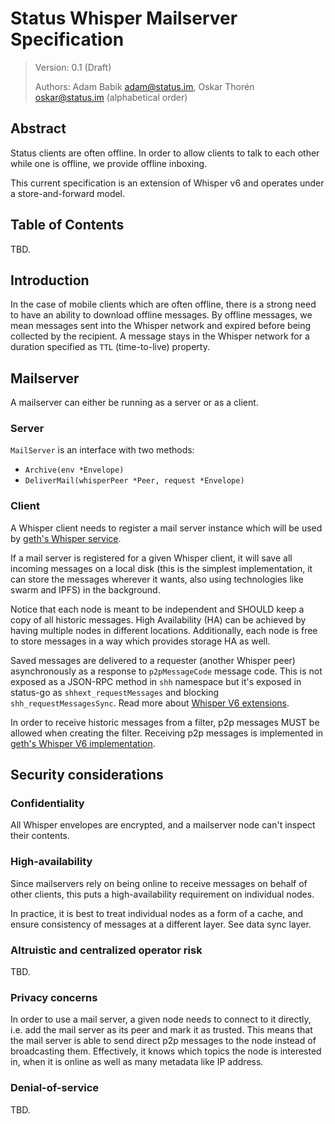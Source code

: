 # Status Whisper Mailserver Specification
> Version: 0.1 (Draft)
>
> Authors: Adam Babik <adam@status.im>, Oskar Thorén <oskar@status.im> (alphabetical order)

## Abstract

Status clients are often offline. In order to allow clients to talk to each other while one is offline, we provide offline inboxing.

This current specification is an extension of Whisper v6 and operates under a store-and-forward model.

## Table of Contents

TBD.

## Introduction

In the case of mobile clients which are often offline, there is a strong need to have an ability to download offline messages. By offline messages, we mean messages sent into the Whisper network and expired before being collected by the recipient. A message stays in the Whisper network for a duration specified as `TTL` (time-to-live) property.

## Mailserver

A mailserver can either be running as a server or as a client.

### Server

<!-- TODO: This doesn't actually describe how to implement a mailserver -->

`MailServer` is an interface with two methods:
* `Archive(env *Envelope)`
* `DeliverMail(whisperPeer *Peer, request *Envelope)`

### Client

A Whisper client needs to register a mail server instance which will be used by [geth's Whisper service](https://github.com/ethereum/go-ethereum/blob/v1.8.23/whisper/whisperv6/whisper.go#L209-L213).

If a mail server is registered for a given Whisper client, it will save all incoming messages on a local disk (this is the simplest implementation, it can store the messages wherever it wants, also using technologies like swarm and IPFS) in the background.

Notice that each node is meant to be independent and SHOULD keep a copy of all historic messages. High Availability (HA) can be achieved by having multiple nodes in different locations. Additionally, each node is free to store messages in a way which provides storage HA as well.

Saved messages are delivered to a requester (another Whisper peer) asynchronously as a response to `p2pMessageCode` message code. This is not exposed as a JSON-RPC method in `shh` namespace but it's exposed in status-go as `shhext_requestMessages` and blocking `shh_requestMessagesSync`. Read more about [Whisper V6 extensions](#whisper-v6-extensions-or-status-whisper-node).

In order to receive historic messages from a filter, p2p messages MUST be allowed when creating the filter. Receiving p2p messages is implemented in [geth's Whisper V6 implementation](https://github.com/ethereum/go-ethereum/blob/v1.8.23/whisper/whisperv6/whisper.go#L739-L751).

## Security considerations

### Confidentiality

All Whisper envelopes are encrypted, and a mailserver node can't inspect their contents.

### High-availability

Since mailservers rely on being online to receive messages on behalf of other clients, this puts a high-availability requirement on individual nodes.

In practice, it is best to treat individual nodes as a form of a cache, and ensure consistency of messages at a different layer. See data sync layer.

### Altruistic and centralized operator risk

TBD.

### Privacy concerns

In order to use a mail server, a given node needs to connect to it directly, i.e. add the mail server as its peer and mark it as trusted. This means that the mail server is able to send direct p2p messages to the node instead of broadcasting them. Effectively, it knows which topics the node is interested in, when it is online as well as many metadata like IP address.

### Denial-of-service

TBD.
